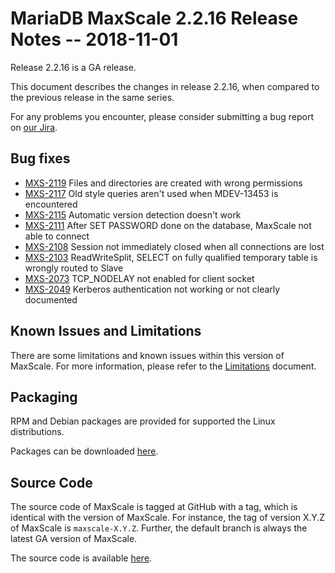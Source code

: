 # MariaDB MaxScale 2.2.16 Release Notes -- 2018-11-01

Release 2.2.16 is a GA release.

This document describes the changes in release 2.2.16, when compared to the
previous release in the same series.

For any problems you encounter, please consider submitting a bug
report on [our Jira](https://jira.mariadb.org/projects/MXS).

## Bug fixes

* [MXS-2119](https://jira.mariadb.org/browse/MXS-2119) Files and directories are created with wrong permissions
* [MXS-2117](https://jira.mariadb.org/browse/MXS-2117) Old style queries aren't used when MDEV-13453 is encountered
* [MXS-2115](https://jira.mariadb.org/browse/MXS-2115) Automatic version detection doesn't work
* [MXS-2111](https://jira.mariadb.org/browse/MXS-2111) After SET PASSWORD done on the database, MaxScale not able to connect
* [MXS-2108](https://jira.mariadb.org/browse/MXS-2108) Session not immediately closed when all connections are lost
* [MXS-2103](https://jira.mariadb.org/browse/MXS-2103) ReadWriteSplit, SELECT on fully qualified temporary table is wrongly routed to Slave
* [MXS-2073](https://jira.mariadb.org/browse/MXS-2073) TCP_NODELAY not enabled for client socket
* [MXS-2049](https://jira.mariadb.org/browse/MXS-2049) Kerberos authentication not working or not clearly documented

## Known Issues and Limitations

There are some limitations and known issues within this version of MaxScale.
For more information, please refer to the [Limitations](../About/Limitations.md) document.

## Packaging

RPM and Debian packages are provided for supported the Linux distributions.

Packages can be downloaded [here](https://mariadb.com/downloads/mariadb-tx/maxscale).

## Source Code

The source code of MaxScale is tagged at GitHub with a tag, which is identical
with the version of MaxScale. For instance, the tag of version X.Y.Z of MaxScale
is `maxscale-X.Y.Z`. Further, the default branch is always the latest GA version
of MaxScale.

The source code is available [here](https://github.com/mariadb-corporation/MaxScale).
